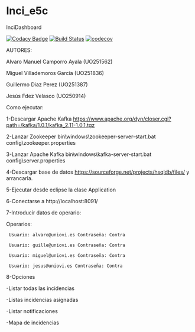 # Inci_e5c
InciDashboard

[![Codacy Badge](https://api.codacy.com/project/badge/Grade/c77c11b6a34b46c4bc6b299e15976f2d)](https://www.codacy.com/app/jelabra/InciManager_e5a?utm_source=github.com&amp;utm_medium=referral&amp;utm_content=Arquisoft/inci_e5c&amp;utm_campaign=Badge_Grade)
[![Build Status](https://travis-ci.org/Arquisoft/inci_e5c.svg?branch=master)](https://travis-ci.org/Arquisoft/inci_e5c)
[![codecov](https://codecov.io/gh/Arquisoft/inci_e5c/branch/master/graph/badge.svg)](https://codecov.io/gh/Arquisoft/inci_e5c)

AUTORES:

Alvaro Manuel Camporro Ayala (UO251562)

Miguel Villademoros García (UO251836)

Guillermo Diaz Perez (UO251387)

Jesús Fdez Velasco (UO250914)

Como ejecutar:

 1-Descargar Apache Kafka https://www.apache.org/dyn/closer.cgi?path=/kafka/1.0.1/kafka_2.11-1.0.1.tgz
 
 2-Lanzar Zookeeper bin\windows\zookeeper-server-start.bat config\zookeeper.properties
 
 3-Lanzar Apache Kafka bin\windows\kafka-server-start.bat config\server.properties
 
 4-Descargar base de datos https://sourceforge.net/projects/hsqldb/files/ y arrancarla.
 
 5-Ejecutar desde eclipse la clase Application

 6-Conectarse a http://localhost:8091/
 
 7-Introducir datos de operario:
 
   Operarios:
 
     Usuario: alvaro@uniovi.es Contraseña: Contra 
 
     Usuario: guille@uniovi.es Contraseña: Contra 
 
     Usuario: miguel@uniovi.es Contraseña: Contra
 
     Usuario: jesus@uniovi.es Contraseña: Contra
 

 8-Opciones

   -Listar todas las incidencias
   
   -Listas incidencias asignadas
   
   -Listar notificaciones
   
   -Mapa de incidencias
  
